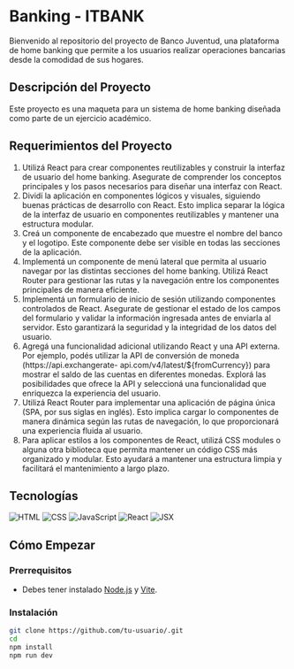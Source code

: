 # Banking - ITBANK

Bienvenido al repositorio del proyecto de Banco Juventud, una plataforma de home banking que permite a los usuarios realizar operaciones bancarias desde la comodidad de sus hogares.

## Descripción del Proyecto

Este proyecto es una maqueta para un sistema de home banking diseñada como parte de un ejercicio académico.

## Requerimientos del Proyecto

1. Utilizá React para crear componentes reutilizables y construir la interfaz de usuario del home banking. Asegurate de comprender los conceptos principales y los pasos necesarios para diseñar una interfaz con React.
2. Dividí la aplicación en componentes lógicos y visuales, siguiendo buenas prácticas de desarrollo con React. Esto implica separar la lógica de la interfaz de usuario en componentes reutilizables y mantener una estructura modular.
3. Creá un componente de encabezado que muestre el nombre del banco y el logotipo. Este componente debe ser visible en todas las secciones de la aplicación.
4. Implementá un componente de menú lateral que permita al usuario navegar por las distintas secciones del home banking. Utilizá React Router para gestionar las rutas y la navegación entre los componentes principales de manera eficiente.
5. Implementá un formulario de inicio de sesión utilizando componentes controlados de React. Asegurate de gestionar el estado de los campos del formulario y validar la información ingresada antes de enviarla al servidor. Esto garantizará la seguridad y la integridad de los datos del usuario.
6. Agregá una funcionalidad adicional utilizando React y una API externa. Por ejemplo, podés utilizar la API de conversión de moneda (https://api.exchangerate- api.com/v4/latest/${fromCurrency}) para mostrar el saldo de las cuentas en diferentes monedas. Explorá las posibilidades que ofrece la API y seleccioná una funcionalidad que enriquezca la experiencia del usuario.
7. Utilizá React Router para implementar una aplicación de página única (SPA, por sus siglas en inglés). Esto implica cargar lo componentes de manera dinámica según las rutas de navegación, lo que proporcionará una experiencia fluida al usuario.
8. Para aplicar estilos a los componentes de React, utilizá CSS modules o alguna otra biblioteca que permita mantener un código CSS más organizado y modular. Esto ayudará a mantener una estructura limpia y facilitará el mantenimiento a largo plazo.

## Tecnologías

![HTML](https://img.shields.io/badge/HTML-000.svg?style=for-the-badge&logo=html5&logoColor=e34f26) ![CSS](https://img.shields.io/badge/CSS-000.svg?style=for-the-badge&logo=css3&logoColor=1572B6) ![JavaScript](https://img.shields.io/badge/JavaScript-000.svg?style=for-the-badge&logo=javascript&logoColor=F7DF1E) ![React](https://img.shields.io/badge/React-000.svg?style=for-the-badge&logo=react&logoColor=61DAFB) ![JSX](https://img.shields.io/badge/JSX-000.svg?style=for-the-badge&logo=react&logoColor=61DAFB)


## Cómo Empezar

### Prerrequisitos

- Debes tener instalado [Node.js](https://nodejs.org/) y [Vite](https://vitejs.dev/).

### Instalación

```bash
git clone https://github.com/tu-usuario/.git
cd 
npm install
npm run dev
```


